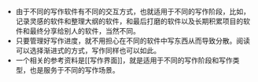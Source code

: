 - 由于不同的写作软件有不同的交互方式，也就适用于不同的写作阶段，比如，记录灵感的软件和整理大纲的软件，和最后打磨的软件以及长期积累项目的软件和最终分享给别人的软件，当然不同。
- 只要管理好写作进度，就不用担心在不同的软件中写东西从而导致分散。阅读可以选择渐进式的方式，写作同样也可以如此。
- 一个相关的参考资料是[[写作界面]]，就是适用于不同的写作阶段和写作类型，也是服务于不同的写作场景。
